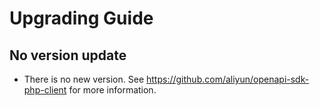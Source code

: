 Upgrading Guide
===============



No version update
-----------------------

* There is no new version. See <https://github.com/aliyun/openapi-sdk-php-client> for more information.
